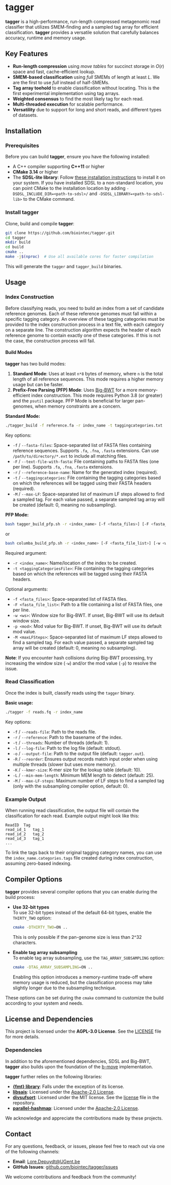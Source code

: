 # tagger  

**tagger** is a high-performance, run-length compressed metagenomic read classifier that utilizes SMEM-finding and a sampled tag array for efficient classification. 
**tagger** provides a versatile solution that carefully balances accuracy, runtime and memory usage.

## Key Features  

- **Run-length compression** using *move tables* for succinct storage in $O(r)$ space and fast, cache-efficient lookup.  
- **SMEM-based classification** using *full* SMEMs of length at least $L$. We are the first to use *full* instead of half-SMEMs.  
- **Tag array toehold** to enable classification without locating. This is the first experimental implementation using tag arrays.
- **Weighted consensus** to find the most likely tag for each read.
- **Multi-threaded execution** for scalable performance.  
- **Versatility** due to support for long and short reads, and different types of datasets.  

## Installation  

### Prerequisites  

Before you can build **tagger**, ensure you have the following installed:

- A C++ compiler supporting **C++11** or higher
- **CMake 3.14** or higher
- The **SDSL-lite library**: Follow [these installation instructions](https://github.com/simongog/sdsl-lite) to install it on your system. If you have installed SDSL to a non-standard location, you can point CMake to the installation location by adding `-DSDSL_INCLUDE_DIR=<path-to-sdsl>/` and `-DSDSL_LIBRARY=<path-to-sdsl-lib>` to the CMake command.  

### Install tagger  

Clone, build and compile **tagger**:

```bash
git clone https://github.com/biointec/tagger.git
cd tagger
mkdir build
cd build
cmake ..
make -j$(nproc)  # Use all available cores for faster compilation
```

This will generate the `tagger` and `tagger_build` binaries.

## Usage  

### Index Construction  

Before classifying reads, you need to build an index from a set of candidate reference genomes. 
Each of these reference genomes must fall within a specific tagging category.
An overview of these tagging categories must be provided to the index construction process in a text file, with each category on a separate line.
The construction algorithm expects the header of each reference genome to contain exactly one of these categories.
If this is not the case, the construction process will fail.

#### Build Modes  

**tagger** has two build modes:

1. **Standard Mode**: Uses at least `n*8` bytes of memory, where `n` is the total length of all reference sequences. This mode requires a higher memory usage but can be faster.
2. **Prefix-Free Parsing (PFP) Mode**: Uses [Big-BWT](https://gitlab.com/manzai/Big-BWT) for a more memory-efficient index construction. This mode requires Python 3.8 (or greater) and the `psutil` package. PFP Mode is beneficial for larger pan-genomes, when memory constraints are a concern.

**Standard Mode:**  
```bash
./tagger_build -f reference.fa -r index_name -t taggingcategories.txt
```  

Key options:
- `-f` / `--fasta-files`: Space-separated list of FASTA files containing reference sequences. Supports `.fa`, `.fna`, `.fasta` extensions. Can use `/path/to/directory/*.ext` to include all matching files.  
- `-F` / `--text-file-with-fasta`: File containing paths to FASTA files (one per line). Supports `.fa`, `.fna`, `.fasta` extensions.  
- `-r` / `--reference-base-name`: Name for the generated index (required).  
- `-t` / `--taggingcategories`: File containing the tagging categories based on which the references will be tagged using their FASTA headers (required).   
- `-M` / `--max-LF`: Space-separated list of maximum LF steps allowed to find a sampled tag. For each value passed, a separate sampled tag array will be created (default: 0, meaning no subsampling).  

**PFP Mode:**  
```bash
bash tagger_build_pfp.sh -r <index_name> [-f <fasta_files>] [-F <fasta_file_list>] [-w <ws>] [-p <mod>] [-t <taggingCategoriesFile>] [-M <maxLFSteps>]
```

or  

```bash
bash columba_build_pfp.sh -r <index_name> [-F <fasta_file_list>] [-w <ws>] [-p <mod>] [-t <taggingCategoriesFile>] [-M <maxLFSteps>]
```

Required argument:
- `-r <index_name>`: Name/location of the index to be created.
- `-t <taggingCategoriesFile>`: File containing the tagging categories based on which the references will be tagged using their FASTA headers.

Optional arguments:
- `-f <fasta_files>`: Space-separated list of FASTA files.
- `-F <fasta_file_list>`: Path to a file containing a list of FASTA files, one per line.
- `-w <ws>`: Window size for Big-BWT. If unset, Big-BWT will use its default window size.
- `-p <mod>`: Mod value for Big-BWT. If unset, Big-BWT will use its default mod value.
- `-M <maxLFSteps>`: Space-separated list of maximum LF steps allowed to find a sampled tag. For each value passed, a separate sampled tag array will be created (default: 0, meaning no subsampling). 

**Note**: If you encounter hash collisions during Big-BWT processing, try increasing the window size (`-w`) and/or the mod value (`-p`) to resolve the issue.

### Read Classification  

Once the index is built, classify reads using the `tagger` binary.  

**Basic usage:**  
```bash
./tagger -f reads.fq -r index_name
```  

Key options:
- `-f` / `--reads-file`: Path to the reads file.  
- `-r` / `--reference`: Path to the basename of the index.  
- `-t` / `--threads`: Number of threads (default: 1).  
- `-l` / `--log-file`: Path to the log file (default: stdout).  
- `-o` / `--output-file`: Path to the output file (default: `tagger.out`).  
- `-R` / `--reorder`: Ensures output records match input order when using multiple threads (slower but uses more memory).  
- `-K` / `--kmer-size`: K-mer size for the lookup table (default: 10).  
- `-L` / `--min-mem-length`: Minimum MEM length to detect (default: 25).  
- `-M` / `--max-LF-steps`: Maximum number of LF steps to find a sampled tag (only with the subsampling compiler option, default: 0).  

### Example Output  
When running read classification, the output file will contain the classification for each read. Example output might look like this:

```
ReadID  Tag
read_id_1   tag_1
read_id_2   tag_2
read_id_3   tag_1
...
```

To link the tags back to their original tagging category names, you can use the `index_name.categories.tags` file created during index construction, assuming zero-based indexing.

## Compiler Options  

**tagger** provides several compiler options that you can enable during the build process:

- **Use 32-bit types**  
  To use 32-bit types instead of the default 64-bit types, enable the `THIRTY_TWO` option:
  ```bash
  cmake -DTHIRTY_TWO=ON ..
  ```
  This is only possible if the pan-genome size is less than 2^32 characters.

- **Enable tag array subsampling**  
  To enable tag array subsampling, use the `TAG_ARRAY_SUBSAMPLING` option:
  ```bash
  cmake -DTAG_ARRAY_SUBSAMPLING=ON ..
  ```
  Enabling this option introduces a memory-runtime trade-off where memory usage is reduced, but the classification process may take slightly longer due to the subsampling technique.

These options can be set during the `cmake` command to customize the build according to your system and needs.

## License and Dependencies  

This project is licensed under the **AGPL-3.0 License**. See the [LICENSE](./LICENSE) file for more details.  

### Dependencies  

In addition to the aforementioned dependencies, SDSL and Big-BWT, **tagger** also builds upon the foundation of the [b-move](https://github.com/biointec/b-move) implementation.  

**tagger** further relies on the following libraries:  
- **[{fmt} library](https://github.com/fmtlib/fmt)**: Falls under the exception of its license.  
- **[libsais](https://github.com/IlyaGrebnov/libsais)**: Licensed under the [Apache-2.0 License](./licenses_dependencies/Apache-2.0_LICENSE).  
- **[divsufsort](https://github.com/y-256/libdivsufsort)**: Licensed under the MIT license. See the [license](./licenses_dependencies/divsufsort_MIT_LICENSE) file in the repository.  
- **[parallel-hashmap](https://github.com/greg7mdp/parallel-hashmap)**: Licensed under the [Apache-2.0 License](./licenses_dependencies/Apache-2.0_LICENSE).

We acknowledge and appreciate the contributions made by these projects.

## Contact  

For any questions, feedback, or issues, please feel free to reach out via one of the following channels:

- **Email**: [Lore.Depuydt@UGent.be](mailto:Lore.Depuydt@UGent.be)  
- **GitHub Issues**: [github.com/biointec/tagger/issues](https://github.com/biointec/tagger/issues)  

We welcome contributions and feedback from the community!